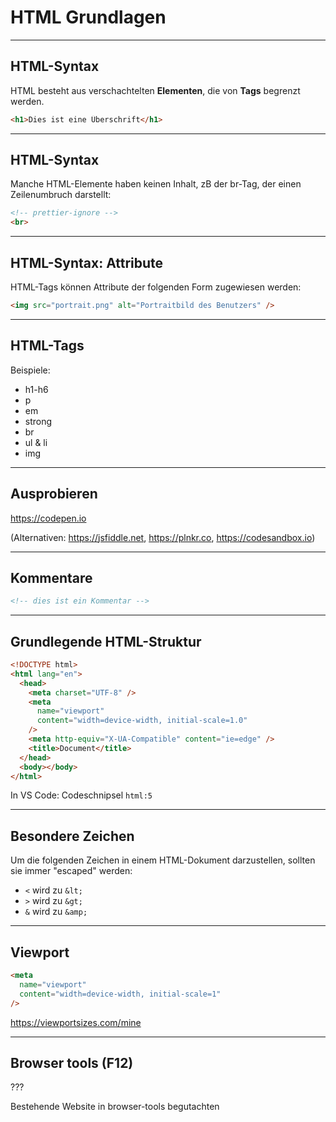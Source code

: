 # HTML Grundlagen

---

## HTML-Syntax

HTML besteht aus verschachtelten **Elementen**, die von **Tags** begrenzt werden.

```html
<h1>Dies ist eine Überschrift</h1>
```

---

## HTML-Syntax

Manche HTML-Elemente haben keinen Inhalt, zB der br-Tag, der einen Zeilenumbruch darstellt:

```html
<!-- prettier-ignore -->
<br>
```

---

## HTML-Syntax: Attribute

HTML-Tags können Attribute der folgenden Form zugewiesen werden:

```html
<img src="portrait.png" alt="Portraitbild des Benutzers" />
```

---

## HTML-Tags

Beispiele:

- h1-h6
- p
- em
- strong
- br
- ul & li
- img

---

## Ausprobieren

https://codepen.io

(Alternativen: https://jsfiddle.net, https://plnkr.co, https://codesandbox.io)

---

## Kommentare

```html
<!-- dies ist ein Kommentar -->
```

---

## Grundlegende HTML-Struktur

```html
<!DOCTYPE html>
<html lang="en">
  <head>
    <meta charset="UTF-8" />
    <meta
      name="viewport"
      content="width=device-width, initial-scale=1.0"
    />
    <meta http-equiv="X-UA-Compatible" content="ie=edge" />
    <title>Document</title>
  </head>
  <body></body>
</html>
```

In VS Code: Codeschnipsel `html:5`

---

## Besondere Zeichen

Um die folgenden Zeichen in einem HTML-Dokument darzustellen, sollten sie immer "escaped" werden:

- `<` wird zu `&lt;`
- `>` wird zu `&gt;`
- `&` wird zu `&amp;`

---

## Viewport

```html
<meta
  name="viewport"
  content="width=device-width, initial-scale=1"
/>
```

https://viewportsizes.com/mine

---

## Browser tools (F12)

???

Bestehende Website in browser-tools begutachten
